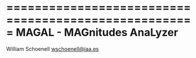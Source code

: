 =====================================================
 	     MAGAL - MAGnitudes AnaLyzer
=====================================================

William Schoenell <wschoenell@iaa.es>
